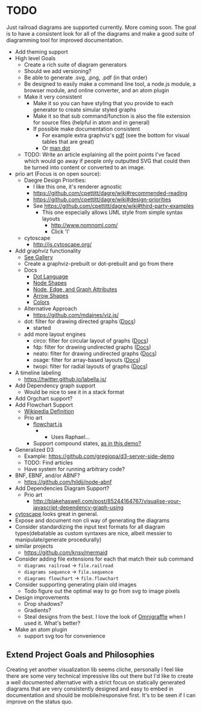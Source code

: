 # TODO
Just railroad diagrams are supported currently. More coming soon. The goal is to have a consistent look for all of the diagrams and make a good suite of diagramming tool for improved documentation.

  - Add theming support
  - High level Goals
    - Create a rich suite of diagram generators
    - Should we add versioning?
    - Be able to generate .svg, .png, .pdf (in that order)
    - Be designed to easily make a command line tool, a node.js module, a browser module, and online converter, and an atom plugin
    - Make it very consistent
      - Make it so you can have styling that you provide to each generator to create simular styled graphs
      - Make it so that sub command/function is also the file extension for source files (helpful in atom and in general)
      - If possible make documentation consistent
        - For example extra graphviz's [pdf](http://www.graphviz.org/pdf/dotguide.pdf) (see the bottom for visual tables that are great)
        - Or [man dot](http://www.graphviz.org/cgi-bin/man?dot)
    - TODO: Write an article explaining all the point points I've faced which would go away if people only outputted SVG that could then be turned into content or converted to an image.
  - prio art (Focus is on open source):
    - Daegre Design Priorities:
      - I like this one, it's renderer agnostic
      - https://github.com/cpettitt/dagre/wiki#recommended-reading
      - https://github.com/cpettitt/dagre/wiki#design-priorities
      - See https://github.com/cpettitt/dagre/wiki#third-party-examples
        - This one especially allows UML style from simple syntax layouts
          - http://www.nomnoml.com/
          - Click 'I'
    - cytoscape
      - http://js.cytoscape.org/
  - Add graphviz functionality
    - [See Gallery](http://www.graphviz.org/Gallery.php)
    - Create a graphviz-prebuilt or dot-prebuilt and go from there
    - Docs
      - [Dot Language](http://www.graphviz.org/content/dot-language)
      - [Node Shapes](http://www.graphviz.org/content/node-shapes)
      - [Node, Edge, and Graph Attributes](http://www.graphviz.org/content/attrs)
      - [Arrow Shapes](http://www.graphviz.org/content/arrow-shapes)
      - [Colors](http://www.graphviz.org/content/color-names)
    - Alternative Approach
      - https://github.com/mdaines/viz.js/
    - dot: filter for drawing directed graphs ([Docs](http://www.graphviz.org/pdf/dotguide.pdf))
      - started
    - add more layout engines
      - circo: filter for circular layout of graphs ([Docs](http://www.graphviz.org/pdf/circo.1.pdf))
      - fdp: filter for drawing undirected graphs ([Docs](http://www.graphviz.org/pdf/fdp.1.pdf))
      - neato: filter for drawing undirected graphs ([Docs](http://www.graphviz.org/pdf/neatoguide.pdf))
      - osage: filter for array-based layouts ([Docs](http://www.graphviz.org/pdf/osage.1.pdf))
      - twopi: filter for radial layouts of graphs ([Docs](http://www.graphviz.org/pdf/twopi.1.pdf))
  - A timeline labeling
    - https://twitter.github.io/labella.js/
  - Add Dependency graph support
    - Would be nice to see it in a stack format
  - Add Orgchart support?
  - Add Flowchart Support
    - [Wikipedia Definition](https://en.wikipedia.org/wiki/Flowchart)
    - Prio art
      - [flowchart.js](http://adrai.github.io/flowchart.js/)
        - - Uses Raphael...
      - Support compound states, [as in this demo?](http://js.cytoscape.org/demos/5b192c88616af2f75344/)
   - Generalized D3
     - Example: https://github.com/gregjopa/d3-server-side-demo
     - TODO: Find articles
     - Have system for running arbitrary code?
   - BNF, EBNF, and/or ABNF?
     - https://github.com/hildjj/node-abnf
   - Add Dependencies Diagram Support?
     - Prio art
       - http://blakehaswell.com/post/85244164767/visualise-your-javascript-dependency-graph-using
  - [cytoscape](https://www.npmjs.com/package/cytoscape) looks great in general.
  - Expose and document non cli way of generating the diagrams
  - Consider standardizing the input text formats for all diagram types(debatable as custom syntaxes are nice, albeit messier to manipulate/generate procedurally)
  - similar projects
    - https://github.com/knsv/mermaid
  - Consider adding file extensions for each that match their sub command
    - ```diagrams railroad``` -> ```file.railroad```
    - ```diagrams sequence``` -> ```file.sequence```
    - ```diagrams flowchart``` -> ```file.flowchart```
  - Consider supporting generating plain old images
    - Todo figure out the optimal way to go from svg to image pixels
  - Design improvements
    - Drop shadows?
    - Gradients?
    - Steal designs from the best. I love the look of [Omnigraffle](https://www.omnigroup.com/omnigraffle) when I used it. What's better?
  - Make an atom plugin
    - support svg too for convenience

## Extend Project Goals and Philosophies
Creating yet another visualization lib seems cliche, personally I feel like there are some very technical impressive libs out there but I'd like to create a well documented alternative with a strict focus on statically generated diagrams that are very consistently designed and easy to embed in documentation and should be mobile/responsive first. It's to be seen if I can improve on the status quo.
